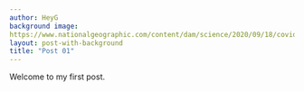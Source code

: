 ```yaml
---
author: HeyG
background image:
https://www.nationalgeographic.com/content/dam/science/2020/09/18/covid-misinformation/batog_ss2442973.adapt.133.1.jpg
layout: post-with-background
title: "Post 01"
---
```

Welcome to my first post. 
